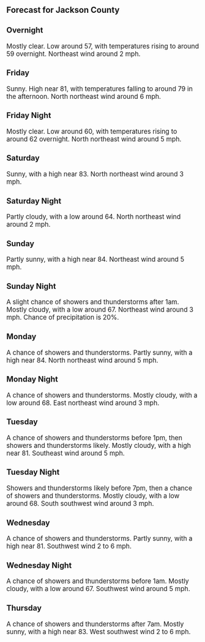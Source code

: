 <div>
   <h2>Forecast for Jackson County</h2>
   <p>
      <div style="font-size:120%">
         <h3>Overnight</h3>Mostly clear. Low around 57, with temperatures rising to around 59 overnight. Northeast wind around 2 mph.<br></div>
   </p>
   <p>
      <div style="font-size:120%">
         <h3>Friday</h3>Sunny. High near 81, with temperatures falling to around 79 in the afternoon. North northeast wind around 6 mph.<br></div>
   </p>
   <p>
      <div style="font-size:120%">
         <h3>Friday Night</h3>Mostly clear. Low around 60, with temperatures rising to around 62 overnight. North northeast wind around 5 mph.<br></div>
   </p>
   <p>
      <div style="font-size:120%">
         <h3>Saturday</h3>Sunny, with a high near 83. North northeast wind around 3 mph.<br></div>
   </p>
   <p>
      <div style="font-size:120%">
         <h3>Saturday Night</h3>Partly cloudy, with a low around 64. North northeast wind around 2 mph.<br></div>
   </p>
   <p>
      <div style="font-size:120%">
         <h3>Sunday</h3>Partly sunny, with a high near 84. Northeast wind around 5 mph.<br></div>
   </p>
   <p>
      <div style="font-size:120%">
         <h3>Sunday Night</h3>A slight chance of showers and thunderstorms after 1am. Mostly cloudy, with a low around 67. Northeast wind around 3 mph.
         Chance of precipitation is 20%.<br></div>
   </p>
   <p>
      <div style="font-size:120%">
         <h3>Monday</h3>A chance of showers and thunderstorms. Partly sunny, with a high near 84. North northeast wind around 5 mph.<br></div>
   </p>
   <p>
      <div style="font-size:120%">
         <h3>Monday Night</h3>A chance of showers and thunderstorms. Mostly cloudy, with a low around 68. East northeast wind around 3 mph.<br></div>
   </p>
   <p>
      <div style="font-size:120%">
         <h3>Tuesday</h3>A chance of showers and thunderstorms before 1pm, then showers and thunderstorms likely. Mostly cloudy, with a high near 81.
         Southeast wind around 5 mph.<br></div>
   </p>
   <p>
      <div style="font-size:120%">
         <h3>Tuesday Night</h3>Showers and thunderstorms likely before 7pm, then a chance of showers and thunderstorms. Mostly cloudy, with a low around
         68. South southwest wind around 3 mph.<br></div>
   </p>
   <p>
      <div style="font-size:120%">
         <h3>Wednesday</h3>A chance of showers and thunderstorms. Partly sunny, with a high near 81. Southwest wind 2 to 6 mph.<br></div>
   </p>
   <p>
      <div style="font-size:120%">
         <h3>Wednesday Night</h3>A chance of showers and thunderstorms before 1am. Mostly cloudy, with a low around 67. Southwest wind around 5 mph.<br></div>
   </p>
   <p>
      <div style="font-size:120%">
         <h3>Thursday</h3>A chance of showers and thunderstorms after 7am. Mostly sunny, with a high near 83. West southwest wind 2 to 6 mph.<br></div>
   </p>
</div>